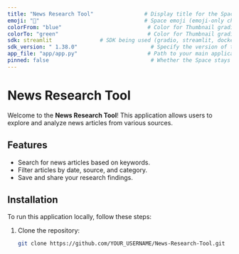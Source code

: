 ```yaml
---
title: "News Research Tool"                # Display title for the Space
emoji: "📰"                                 # Space emoji (emoji-only character allowed)
colorFrom: "blue"                           # Color for Thumbnail gradient
colorTo: "green"                            # Color for Thumbnail gradient
sdk: streamlit               # SDK being used (gradio, streamlit, docker, or static)
sdk_version: " 1.38.0"                       # Specify the version of the selected SDK
app_file: "app/app.py"                      # Path to your main application file
pinned: false                                # Whether the Space stays on top of your profile
---
```


# News Research Tool

Welcome to the **News Research Tool**! This application allows users to explore and analyze news articles from various sources.

## Features
- Search for news articles based on keywords.
- Filter articles by date, source, and category.
- Save and share your research findings.

## Installation

To run this application locally, follow these steps:

1. Clone the repository:
   ```bash
   git clone https://github.com/YOUR_USERNAME/News-Research-Tool.git

